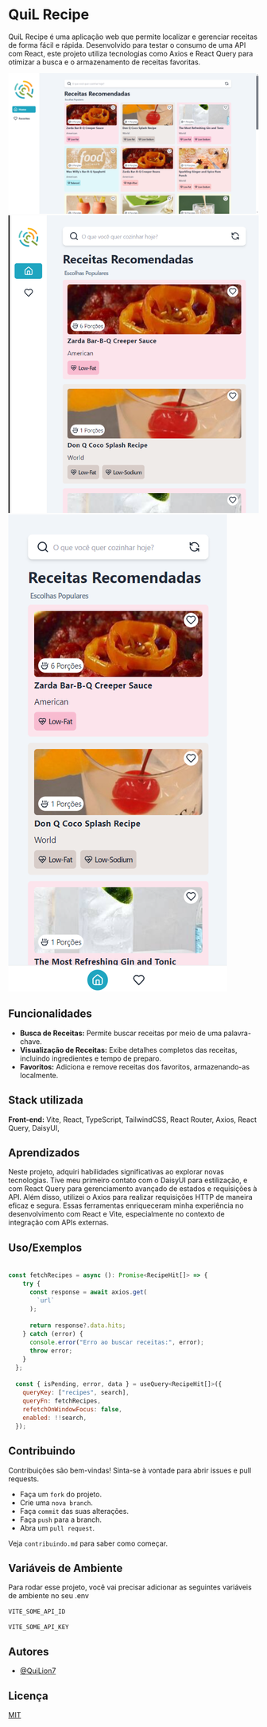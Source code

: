 # QuiL Recipe

QuiL Recipe é uma aplicação web que permite localizar e gerenciar receitas de forma fácil e rápida. Desenvolvido para testar o consumo de uma API com React, este projeto utiliza tecnologias como Axios e React Query para otimizar a busca e o armazenamento de receitas favoritas.

![Print versão desktop](/public/banner-desktop.png)
![Print versão tablet](/public/banner-tablet.png)
![Print versão mobile](/public/banner-mobile.png)

## Funcionalidades

- **Busca de Receitas:** Permite buscar receitas por meio de uma palavra-chave.
- **Visualização de Receitas:** Exibe detalhes completos das receitas, incluindo ingredientes e tempo de preparo.
- **Favoritos:** Adiciona e remove receitas dos favoritos, armazenando-as localmente.

## Stack utilizada

**Front-end:** Vite, React, TypeScript, TailwindCSS, React Router, Axios, React Query, DaisyUI,

## Aprendizados

Neste projeto, adquiri habilidades significativas ao explorar novas tecnologias. Tive meu primeiro contato com o DaisyUI para estilização, e com React Query para gerenciamento avançado de estados e requisições à API. Além disso, utilizei o Axios para realizar requisições HTTP de maneira eficaz e segura. Essas ferramentas enriqueceram minha experiência no desenvolvimento com React e Vite, especialmente no contexto de integração com APIs externas.

## Uso/Exemplos

```javascript

const fetchRecipes = async (): Promise<RecipeHit[]> => {
    try {
      const response = await axios.get(
        `url`
      );

      return response?.data.hits;
    } catch (error) {
      console.error("Erro ao buscar receitas:", error);
      throw error;
    }
  };

  const { isPending, error, data } = useQuery<RecipeHit[]>({
    queryKey: ["recipes", search],
    queryFn: fetchRecipes,
    refetchOnWindowFocus: false,
    enabled: !!search,
  });
```

## Contribuindo

Contribuições são bem-vindas! Sinta-se à vontade para abrir issues e pull requests.

- Faça um `fork` do projeto.
- Crie uma `nova branch`.
- Faça `commit` das suas alterações.
- Faça `push` para a branch.
- Abra um `pull request`.

Veja `contribuindo.md` para saber como começar.

## Variáveis de Ambiente

Para rodar esse projeto, você vai precisar adicionar as seguintes variáveis de ambiente no seu .env

`VITE_SOME_API_ID`

`VITE_SOME_API_KEY`

## Autores

- [@QuiLion7](https://www.github.com/QuiLion7)

## Licença

[MIT](https://choosealicense.com/licenses/mit/)
